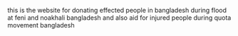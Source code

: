 this is the website for donating effected people in bangladesh during flood at feni and noakhali bangladesh and also aid for injured people during quota movement bangladesh
